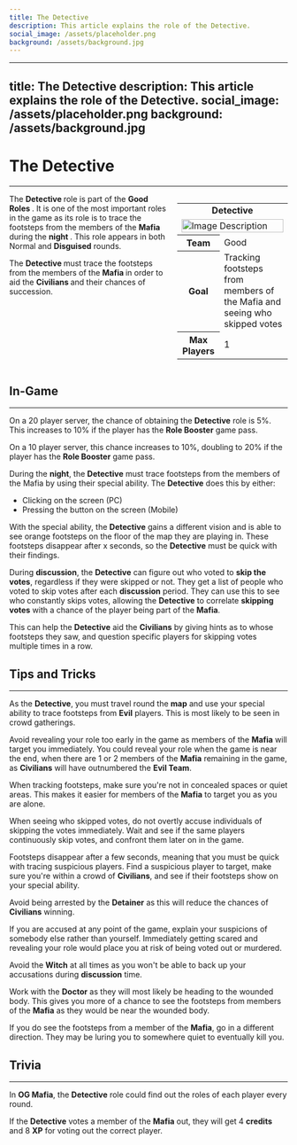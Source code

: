 ```yaml
---
title: The Detective
description: This article explains the role of the Detective.
social_image: /assets/placeholder.png
background: /assets/background.jpg
---
```

---
title: The Detective
description: This article explains the role of the Detective.
social_image: /assets/placeholder.png
background: /assets/background.jpg
---

# The Detective
---

<style>
@media (max-width: 768px) { /* For mobile users */
    .flex-container {
        flex-direction: column;
        align-items: center;
    }
    .infobox {
        align-self: center;
        order: -1;
        margin-left: 0;
        margin-bottom: 20px;
        width: 100%;
        max-width: 300px;
    }
}
</style>

<div class="flex-container" style="display: flex; align-items: flex-start;">
    <div style="flex: 1;">
        The <b> Detective </b> role is part of the <b> Good Roles </b>. It is one of the most important roles in the game as its role is to trace the footsteps from the members of the <b> Mafia </b> during the <b> night </b>. This role appears in both Normal and <b>Disguised</b> rounds.<p> The <b> Detective </b> must trace the footsteps from the members of the <b> Mafia </b> in order to aid the <b> Civilians </b> and their chances of succession.  
    </div>
    <div class="infobox" style="flex: 0 0 200px; margin-left: 20px;">
        <table>
            <tr>
                <td colspan="2" style="text-align: center; font-weight: bold;">Detective</td>
            </tr>
            <td colspan="2"><img src="https://mafiawiki.astrofare.xyz/assets/placeholder.png" alt="Image Description" class="infobox-image" style="width: 100%;"></td>
            </tr>
            <tr>
                <th>Team</th>
                <td>Good</td>
            </tr>
            <tr>
                <th>Goal</th>
                <td>Tracking footsteps from members of the Mafia and seeing who skipped votes</td>
            </tr>
            <tr>
                 <th> Max Players </th>
                 <td> 1 </th>
            </tr>
        </table>
    </div>
</div>

## **In-Game**
---
On a 20 player server, the chance of obtaining the **Detective** role is 5%. This increases to 10% if the player has the **Role Booster** game pass.

On a 10 player server, this chance increases to 10%, doubling to 20% if the player has the **Role Booster** game pass.

During the **night**, the **Detective** must trace footsteps from the members of the Mafia by using their special ability. The **Detective** does this by either:
- Clicking on the screen (PC)
- Pressing the button on the screen (Mobile)

With the special ability, the **Detective** gains a different vision and is able to see orange footsteps on the floor of the map they are playing in. These footsteps disappear after x seconds, so the **Detective** must be quick with their findings.

During **discussion**, the **Detective** can figure out who voted to **skip the votes**, regardless if they were skipped or not. They get a list of people who voted to skip votes after each **discussion** period. They can use this to see who constantly skips votes, allowing the **Detective** to correlate **skipping votes** with a chance of the player being part of the **Mafia**.

This can help the **Detective** aid the **Civilians** by giving hints as to whose footsteps they saw, and question specific players for skipping votes multiple times in a row.

## **Tips and Tricks**
---
As the **Detective**, you must travel round the **map** and use your special ability to trace footsteps from **Evil** players. This is most likely to be seen in crowd gatherings.

Avoid revealing your role too early in the game as members of the **Mafia** will target you immediately. You could reveal your role when the game is near the end, when there are 1 or 2 members of the **Mafia** remaining in the game, as **Civilians** will have outnumbered the **Evil Team**.

When tracking footsteps, make sure you're not in concealed spaces or quiet areas. This makes it easier for members of the **Mafia** to target you as you are alone.

When seeing who skipped votes, do not overtly accuse individuals of skipping the votes immediately. Wait and see if the same players continuously skip votes, and confront them later on in the game.

Footsteps disappear after a few seconds, meaning that you must be quick with tracing suspicious players. Find a suspicious player to target, make sure you're within a crowd of **Civilians**, and see if their footsteps show on your special ability.

Avoid being arrested by the **Detainer** as this will reduce the chances of **Civilians** winning.

If you are accused at any point of the game, explain your suspicions of somebody else rather than yourself. Immediately getting scared and revealing your role would place you at risk of being voted out or murdered.

Avoid the **Witch** at all times as you won't be able to back up your accusations during **discussion** time. 

Work with the **Doctor** as they will most likely be heading to the wounded body. This gives you more of a chance to see the footsteps from members of the **Mafia** as they would be near the wounded body.

If you do see the footsteps from a member of the **Mafia**, go in a different direction. They may be luring you to somewhere quiet to eventually kill you.
## **Trivia**
---

In **OG Mafia**, the **Detective** role could find out the roles of each player every round. 

If the **Detective** votes a member of the **Mafia** out, they will get 4 **credits** and 8 **XP** for voting out the correct player.









